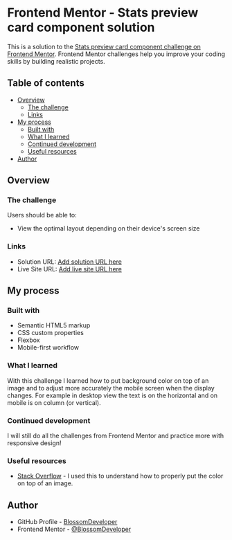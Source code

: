 # Frontend Mentor - Stats preview card component solution

This is a solution to the [Stats preview card component challenge on Frontend Mentor](https://www.frontendmentor.io/challenges/stats-preview-card-component-8JqbgoU62). Frontend Mentor challenges help you improve your coding skills by building realistic projects. 

## Table of contents

- [Overview](#overview)
  - [The challenge](#the-challenge)
  - [Links](#links)
- [My process](#my-process)
  - [Built with](#built-with)
  - [What I learned](#what-i-learned)
  - [Continued development](#continued-development)
  - [Useful resources](#useful-resources)
- [Author](#author)

## Overview

### The challenge

Users should be able to:

- View the optimal layout depending on their device's screen size


### Links

- Solution URL: [Add solution URL here](https://your-solution-url.com)
- Live Site URL: [Add live site URL here](https://your-live-site-url.com)

## My process

### Built with

- Semantic HTML5 markup
- CSS custom properties
- Flexbox
- Mobile-first workflow


### What I learned

With this challenge I learned how to put background color on top of an image and to adjust more accurately the mobile screen when the display changes. For example in desktop view the text is on the horizontal and on mobile is on column (or vertical). 

### Continued development

I will still do all the challenges from Frontend Mentor and practice more with responsive design!

### Useful resources

- [Stack Overflow](https://stackoverflow.com/questions/9182978/semi-transparent-color-layer-over-background-image) - I used this to understand how to properly put the color on top of an image. 

## Author

- GitHub Profile - [BlossomDeveloper](https://github.com/BlossomDeveloper)
- Frontend Mentor - [@BlossomDeveloper](https://www.frontendmentor.io/profile/BlossomDeveloper)

